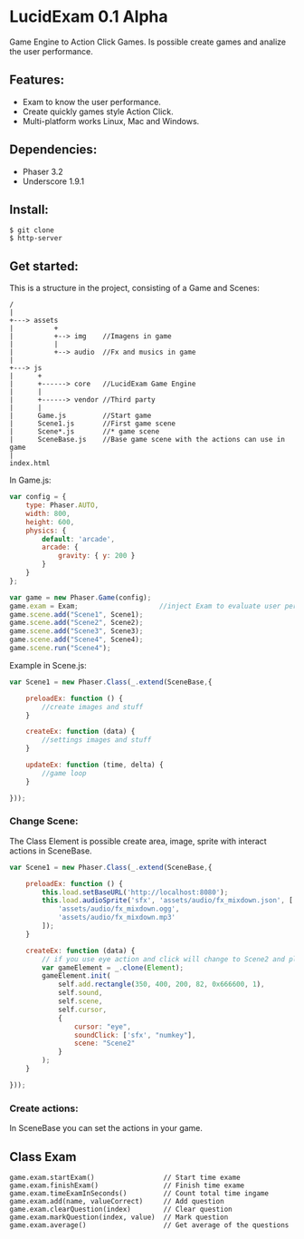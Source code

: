 # LucidExam 0.1 Alpha

Game Engine to Action Click Games. Is possible create games and analize the user performance.

## Features:

* Exam to know the user performance.
* Create quickly games style Action Click.
* Multi-platform works Linux, Mac and Windows.

## Dependencies:

* Phaser 3.2
* Underscore 1.9.1

## Install:

```
$ git clone
$ http-server
```

## Get started:

This is a structure in the project, consisting of a Game and Scenes:
```
/
|
+---> assets
|          +
|          +--> img    //Imagens in game
|          |
|          +--> audio  //Fx and musics in game
|
+---> js
|      +
|      +------> core   //LucidExam Game Engine
|      |
|      +------> vendor //Third party
|      |
|      Game.js         //Start game
|      Scene1.js       //First game scene
|      Scene*.js       //* game scene
|      SceneBase.js    //Base game scene with the actions can use in game
|
index.html
```

In Game.js:
```javascript
var config = {
    type: Phaser.AUTO,
    width: 800,
    height: 600,
    physics: {
        default: 'arcade',
        arcade: {
            gravity: { y: 200 }
        }
    }
};

var game = new Phaser.Game(config);
game.exam = Exam;                    //inject Exam to evaluate user performance.   
game.scene.add("Scene1", Scene1);
game.scene.add("Scene2", Scene2);
game.scene.add("Scene3", Scene3);
game.scene.add("Scene4", Scene4);
game.scene.run("Scene4");
```

Example in Scene.js:
```javascript
var Scene1 = new Phaser.Class(_.extend(SceneBase,{

    preloadEx: function () {
        //create images and stuff
    }

    createEx: function (data) {
        //settings images and stuff
    }

    updateEx: function (time, delta) {
        //game loop
    }

}));
```

### Change Scene:

The Class Element is possible create area, image, sprite with interact actions in SceneBase.
```javascript
var Scene1 = new Phaser.Class(_.extend(SceneBase,{

    preloadEx: function () {
        this.load.setBaseURL('http://localhost:8080');
        this.load.audioSprite('sfx', 'assets/audio/fx_mixdown.json', [
            'assets/audio/fx_mixdown.ogg',
            'assets/audio/fx_mixdown.mp3'
        ]);
    }

    createEx: function (data) {
        // if you use eye action and click will change to Scene2 and play sound numkey
        var gameElement = _.clone(Element);
        gameElement.init(
            self.add.rectangle(350, 400, 200, 82, 0x666600, 1),
            self.sound,
            self.scene,
            self.cursor,
            {
                cursor: "eye",
                soundClick: ['sfx', "numkey"],
                scene: "Scene2"
            }
        );
    }

}));

```

### Create actions:

In SceneBase you can set the actions in your game.

## Class Exam

```
game.exam.startExam()                 // Start time exame
game.exam.finishExam()                // Finish time exame
game.exam.timeExamInSeconds()         // Count total time ingame
game.exam.add(name, valueCorrect)     // Add question
game.exam.clearQuestion(index)        // Clear question
game.exam.markQuestion(index, value)  // Mark question
game.exam.average()                   // Get average of the questions
```
